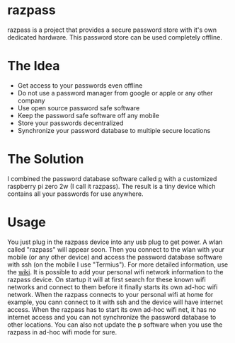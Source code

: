 # razpass
razpass is a project that provides a secure password store with it's own dedicated hardware.
This password store can be used completely offline. 

# The Idea
* Get access to your passwords even offline
* Do not use a password manager from google or apple or any other company
* Use open source password safe software
* Keep the password safe software off any mobile
* Store your passwords decentralized
* Synchronize your password database to multiple secure locations

# The Solution
I combined the password database software called [p](https://github.com/binbash23/p) with a customized raspberry pi zero 2w (I call it razpass). The result is a tiny device which contains all your passwords for use anywhere.
# Usage
You just plug in the razpass device into any usb plug to get power.
A wlan called "razpass" will appear soon. Then you connect to the wlan with your mobile (or any other device) and access the password database software with ssh (on the mobile I use "Termius").
For more detailed information, use the [wiki](https://github.com/binbash23/razpass/wiki).
It is possible to add your personal wifi network information to the razpass device. On startup it will at first search for these known wifi networks and connect to them before it finally starts its own ad-hoc wifi network. When the razpass connects to your personal wifi at home for example, you cann connect to it with ssh and the device will have internet access. When the razpass has to start its own ad-hoc wifi net, it has no internet access and you can not synchronize the password database to other locations. You can also not update the p software when you use the razpass in ad-hoc wifi mode for sure.
